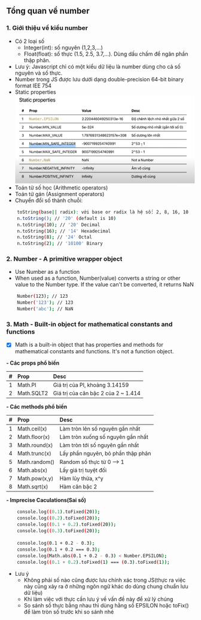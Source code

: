 ## Tổng quan về number
### 1. Giới thiệu về kiểu number
- Có 2 loại số
    + Integer(int): số nguyên (1,2,3,...)
    + Float(float): số thực (1.5, 2.5, 3.7,...). Dùng dấu chấm để ngăn phần thập phân.
- Lưu ý: Javascript chỉ có một kiểu dữ liệu là number dùng cho cả số nguyên và số thực.
- Number trong JS được lưu dưới dạng double-precision 64-bit binary format IEE 754 
- Static properties
![alt text](../images/StaticProperties.png)
- Toán tử số học (Arithmetic operators)
- Toán tử gán (Assignment operators)
- Chuyển đổi số thành chuỗi:
```sh
    toString(base|| radix): với base or radix là hệ số: 2, 8, 16, 10
    n.toString(); // '20' (default is 10)
    n.toString(10); // '20' Decimal
    n.toString(16); // '14' Hexadecimal
    n.toString(8); // '24' Octal
    n.toString(2); // '10100' Binary
```

### 2. Number - A primitive wrapper object
- Use Number as a function
- When used as a function, Number(value) converts a string or other value to the Number type. If the value can't be converted, it returns NaN
```sh
    Number(123); // 123
    Number('123'); // 123
    Number('abc'); // NaN
```

### 3. Math - Built-in object for mathematical constants and functions
- [x] Math is a built-in object that has properties and methods for mathematical constants and functions. It's not a function object.

**- Các props phổ biến**

|#  | Prop       | Desc|
|:--|  :--       |:----|
|1  | Math.PI    | Giá trị của PI, khoảng 3.14159|
|2  | Math.SQLT2 | Giá trị của căn bậc 2 của 2 ~ 1.414|

**- Các methods phổ biến**

|#  | Prop              | Desc                              |
|:--|  :--              |:----                              |
|1  | Math.ceil(x)      | Làm tròn lên số nguyên gần nhất   |
|2  | Math.floor(x)     | Làm tròn xuống số nguyên gần nhất |
|3  | Math.round(x)     | Làm tròn tới số nguyên gần nhất   |
|4  | Math.trunc(x)     | Lấy phần nguyên, bỏ phần thập phân|
|5  | Math.random()     | Random số thực từ 0 --> 1         |
|6  | Math.abs(x)       | Lấy giá trị tuyệt đối             |
|7  | Math.pow(x,y)     | Hàm lũy thừa, x^y                 |
|8  | Math.sqrt(x)      | Hàm căn bậc 2                     |   

**- Imprecise 
Caculations(Sai số)**
```sh
    console.log((0.1).toFixed(20));
    console.log((0.2).toFixed(20));
    console.log((0.1 + 0.2).toFixed(20));
    console.log((0.3).toFixed(20));

    console.log(0.1 + 0.2 - 0.3);
    console.log(0.1 + 0.2 === 0.3);
    console.log(Math.abs(0.1 + 0.2 - 0.3) < Number.EPSILON);
    console.log((0.1 + 0.2).toFixed(1) === (0.3).toFixed(1));
```
- Lưu ý
    + Không phải số nào cũng được lưu chính xác trong JS(thực ra việc này cũng xảy ra ở những ngôn ngữ khác do dùng chung chuẩn lưu dữ liệu)
    + Khi làm việc với thực cần lưu ý về vấn đề này để xử lý chúng
    + So sánh số thực bằng nhau thì dùng hằng số EPSILON hoặc toFix() để làm tròn số trước khi so sánh nhé